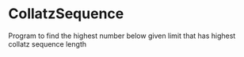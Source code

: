# CollatzSequence
Program to find the highest number below given limit that has highest collatz sequence length
